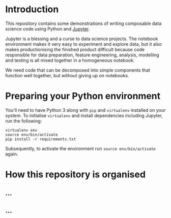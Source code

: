 # Introduction

This repository contains some demonstrations of writing composable data science code using Python and [Jupyter](https://jupyter.org).

Jupyter is a blessing and a curse to data science projects. The notebook environment makes it very easy to experiment and explore data, but it also makes productionising the finished product difficult because code responsible for data preparation, feature engineering, analysis, modelling and testing is all mixed together in a homogeneous notebook.

We need code that can be decomposed into simple components that function well together, but without giving up on notebooks. 

# Preparing your Python environment

You'll need to have Python 3 along with `pip` and `virtualenv` installed on your system. To initialise `virtualenv` and install dependencies including Jupyter, run the following:

```
virtualenv env
source env/bin/activate
pip install -r requirements.txt
```

Subsequently, to activate the environment run `source env/bin/activate` again.

# How this repository is organised

## ...

## ...
